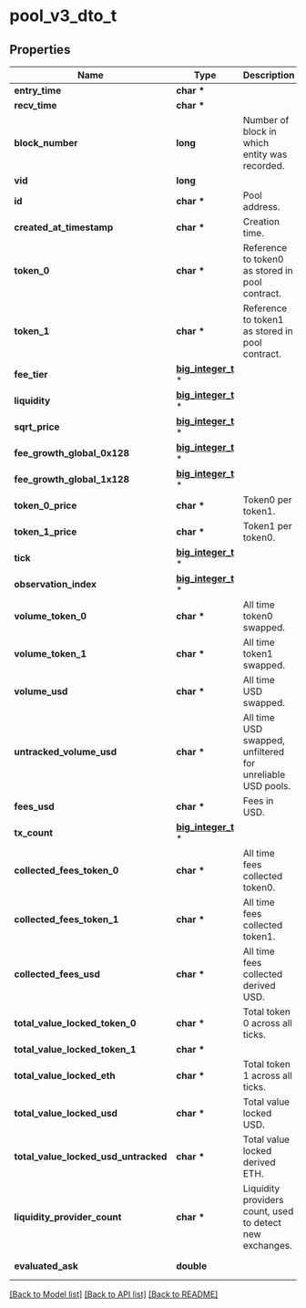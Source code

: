 # pool_v3_dto_t

## Properties
Name | Type | Description | Notes
------------ | ------------- | ------------- | -------------
**entry_time** | **char \*** |  | [optional] 
**recv_time** | **char \*** |  | [optional] 
**block_number** | **long** | Number of block in which entity was recorded. | [optional] 
**vid** | **long** |  | [optional] 
**id** | **char \*** | Pool address. | [optional] 
**created_at_timestamp** | **char \*** | Creation time. | [optional] 
**token_0** | **char \*** | Reference to token0 as stored in pool contract. | [optional] 
**token_1** | **char \*** | Reference to token1 as stored in pool contract. | [optional] 
**fee_tier** | [**big_integer_t**](big_integer.md) \* |  | [optional] 
**liquidity** | [**big_integer_t**](big_integer.md) \* |  | [optional] 
**sqrt_price** | [**big_integer_t**](big_integer.md) \* |  | [optional] 
**fee_growth_global_0x128** | [**big_integer_t**](big_integer.md) \* |  | [optional] 
**fee_growth_global_1x128** | [**big_integer_t**](big_integer.md) \* |  | [optional] 
**token_0_price** | **char \*** | Token0 per token1. | [optional] 
**token_1_price** | **char \*** | Token1 per token0. | [optional] 
**tick** | [**big_integer_t**](big_integer.md) \* |  | [optional] 
**observation_index** | [**big_integer_t**](big_integer.md) \* |  | [optional] 
**volume_token_0** | **char \*** | All time token0 swapped. | [optional] 
**volume_token_1** | **char \*** | All time token1 swapped. | [optional] 
**volume_usd** | **char \*** | All time USD swapped. | [optional] 
**untracked_volume_usd** | **char \*** | All time USD swapped, unfiltered for unreliable USD pools. | [optional] 
**fees_usd** | **char \*** | Fees in USD. | [optional] 
**tx_count** | [**big_integer_t**](big_integer.md) \* |  | [optional] 
**collected_fees_token_0** | **char \*** | All time fees collected token0. | [optional] 
**collected_fees_token_1** | **char \*** | All time fees collected token1. | [optional] 
**collected_fees_usd** | **char \*** | All time fees collected derived USD. | [optional] 
**total_value_locked_token_0** | **char \*** | Total token 0 across all ticks. | [optional] 
**total_value_locked_token_1** | **char \*** |  | [optional] 
**total_value_locked_eth** | **char \*** | Total token 1 across all ticks. | [optional] 
**total_value_locked_usd** | **char \*** | Total value locked USD. | [optional] 
**total_value_locked_usd_untracked** | **char \*** | Total value locked derived ETH. | [optional] 
**liquidity_provider_count** | **char \*** | Liquidity providers count, used to detect new exchanges. | [optional] 
**evaluated_ask** | **double** |  | [optional] [readonly] 

[[Back to Model list]](../README.md#documentation-for-models) [[Back to API list]](../README.md#documentation-for-api-endpoints) [[Back to README]](../README.md)


